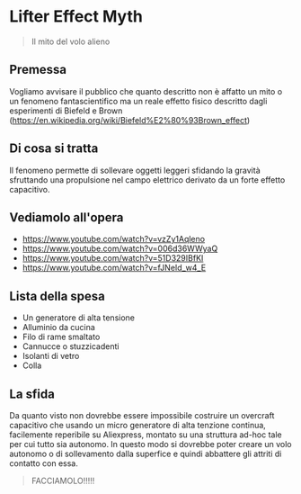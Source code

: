 # Lifter Effect Myth

> Il mito del volo alieno

## Premessa

Vogliamo avvisare il pubblico che quanto descritto non è affatto un mito o un fenomeno fantascientifico ma un reale effetto fisico descritto dagli esperimenti di Biefeld e Brown (https://en.wikipedia.org/wiki/Biefeld%E2%80%93Brown_effect)

## Di cosa si tratta

Il fenomeno permette di sollevare oggetti leggeri sfidando la gravità sfruttando una propulsione nel campo elettrico derivato da un forte effetto capacitivo.

## Vediamolo all'opera

- https://www.youtube.com/watch?v=vzZy1Aqleno
- https://www.youtube.com/watch?v=006d36WWyaQ
- https://www.youtube.com/watch?v=51D329IBfKI
- https://www.youtube.com/watch?v=fJNeId_w4_E

## Lista della spesa

- Un generatore di alta tensione
- Alluminio da cucina
- Filo di rame smaltato
- Cannucce o stuzzicadenti
- Isolanti di vetro
- Colla

## La sfida

Da quanto visto non dovrebbe essere impossibile costruire un overcraft capacitivo che usando un micro generatore di alta tenzione continua,
facilemente reperibile su Aliexpress, montato su una struttura ad-hoc tale per cui tutto sia autonomo. In questo modo si dovrebbe poter creare un volo autonomo o di sollevamento dalla superfice e quindi abbattere gli attriti di contatto con essa.

> FACCIAMOLO!!!!!


